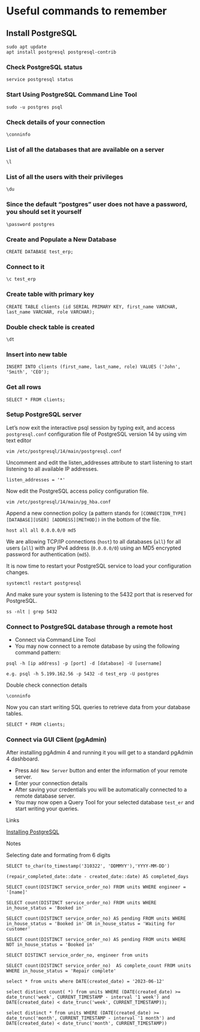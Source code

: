 # Useful commands to remember

## Install PostgreSQL

```
sudo apt update
apt install postgresql postgresql-contrib
```

### Check PostgreSQL status

`service postgresql status`

### Start Using PostgreSQL Command Line Tool

`sudo -u postgres psql`

### Check details of your connection

`\conninfo`

### List of all the databases that are available on a server

`\l`

### List of all the users with their privileges

`\du`

### Since the default “postgres” user does not have a password, you should set it yourself

`\password postgres`

### Create and Populate a New Database

`CREATE DATABASE test_erp;`

### Connect to it

`\c test_erp`

### Create table with primary key

```
CREATE TABLE clients (id SERIAL PRIMARY KEY, first_name VARCHAR, last_name VARCHAR, role VARCHAR);
```

### Double check table is created

`\dt`

### Insert into new table

```
INSERT INTO clients (first_name, last_name, role) VALUES ('John', 'Smith', 'CEO');
```

### Get all rows

`SELECT * FROM clients;`

### Setup PostgreSQL server

Let’s now exit the interactive psql session by typing exit, and access `postgresql.conf` configuration file of PostgreSQL version 14 by using vim text editor

`vim /etc/postgresql/14/main/postgresql.conf`

Uncomment and edit the listen_addresses attribute to start listening to start listening to all available IP addresses.

`listen_addresses = '*'`

Now edit the PostgreSQL access policy configuration file.

`vim /etc/postgresql/14/main/pg_hba.conf`

Append a new connection policy (a pattern stands for `[CONNECTION_TYPE][DATABASE][USER] [ADDRESS][METHOD])` in the bottom of the file.

`host all all 0.0.0.0/0 md5`

We are allowing TCP/IP connections (`host`) to all databases (`all`) for all users (`all`) with any IPv4 address (`0.0.0.0/0`) using an MD5 encrypted password for authentication (`md5`).

It is now time to restart your PostgreSQL service to load your configuration changes.

`systemctl restart postgresql`

And make sure your system is listening to the 5432 port that is reserved for PostgreSQL.

`ss -nlt | grep 5432`

### Connect to PostgreSQL database through a remote host

- Connect via Command Line Tool
- You may now connect to a remote database by using the following command pattern:

`psql -h [ip address] -p [port] -d [database] -U [username]`

`e.g. psql -h 5.199.162.56 -p 5432 -d test_erp -U postgres`

Double check connection details

`\conninfo`

Now you can start writing SQL queries to retrieve data from your database tables.

``` SELECT * FROM clients; ```

### Connect via GUI Client (pgAdmin)

After installing pgAdmin 4 and running it you will get to a standard pgAdmin 4 dashboard.

- Press ``` Add New Server ``` button and enter the information of your remote server.
- Enter your connection details
- After saving your credentials you will be automatically connected to a remote database server.
- You may now open a Query Tool for your selected database ``` test_er ``` and start writing your queries.

Links

[Installing PostgreSQL](https://www.cherryservers.com/blog/how-to-install-and-setup-postgresql-server-on-ubuntu-20-04)

Notes

Selecting date and formating from 6 digits

``` SELECT to_char(to_timestamp('310322', 'DDMMYY'),'YYYY-MM-DD') ```

<!-- Calculate date_completed -->
``` (repair_completed_date::date - created_date::date) AS completed_days ```

<!-- Count jobs done by specific engineer -->
``` SELECT count(DISTINCT service_order_no) FROM units WHERE engineer = '[name]' ```

<!-- Count jobs that have the in house status 'Booked in' -->
``` SELECT count(DISTINCT service_order_no) FROM units WHERE in_house_status = 'Booked in' ```

<!-- Count total jobs that have any status besides 'repair completed -->

``` SELECT count(DISTINCT service_order_no) AS pending FROM units WHERE in_house_status = 'Booked in' OR in_house_status = 'Waiting for customer' ```

``` SELECT count(DISTINCT service_order_no) AS pending FROM units WHERE NOT in_house_status = 'Booked in' ```

<!-- Show service_order_no and engineer -->
``` SELECT DISTINCT service_order_no, engineer from units ```

<!-- Count number of jobs that have in house status 'Repair complete' -->
``` SELECT count(DISTINCT service_order_no)  AS complete_count FROM units WHERE in_house_status = 'Repair complete' ```

<!-- Get jobs booked in today -->
``` select * from units where DATE(created_date) = '2023-06-12' ```

<!-- Select all jobs for one week -->
``` select distinct count( *) from units WHERE (DATE(created_date) >= date_trunc('week', CURRENT_TIMESTAMP - interval '1 week') and DATE(created_date) < date_trunc('week', CURRENT_TIMESTAMP)); ```

<!-- Select all jobs for one month -->
```select distinct * from units WHERE (DATE(created_date) >= date_trunc('month', CURRENT_TIMESTAMP - interval '1 month') and DATE(created_date) < date_trunc('month', CURRENT_TIMESTAMP))```

<!-- Added a constraint on so number -->
<!-- ALTER TABLE units ADD CONSTRAINT service_order_no_unique UNIQUE (service_order_no); -->

<!-- LEFT JOIN REPAIR TABLE WITH GSPN TABLE -->

<!-- SELECT * FROM tests_repairshpr_hhp LEFT JOIN units ON tests_repairshpr_hhp.id = units.id; -->
<!-- For month -->
<!-- SELECT id, unique_id, (SELECT DISTINCT service_order_no) AS service_order_no, created_date, model, warranty, engineer, UPPER(fault) AS fault, imei, serial_number, INITCAP(in_house_status) AS in_house_status, engineer_assign_date, ticket, UPPER(engineer_analysis) AS engineer_analysis, parts_ordered_date, parts_pending_date, parts_issued_date, qc_completed_date, repair_completed_date, department, reassignengineer, partslist, UPPER(isqcchecked::text) AS isqcchecked, qc_comment, date_modified, gspn_status FROM units
WHERE date_modified >= date_trunc('month', current_date - interval '1' month)
AND date_modified < date_trunc('month', current_date); -->

<!-- Reporting -->
<!-- SELECT id, unique_id, (SELECT DISTINCT service_order_no) AS service_order_no, model, warranty, engineer, UPPER(fault) AS fault, imei, serial_number, INITCAP(in_house_status) AS in_house_status, engineer_assign_date, ticket, UPPER(engineer_analysis) AS engineer_analysis, parts_ordered_date, parts_pending_date, parts_issued_date, qc_completed_date, repair_completed_date, department, reassignengineer, partslist, UPPER(isqcchecked::text) AS isqcchecked, qc_comment, date_modified, gspn_status FROM units
WHERE date_modified >= date_trunc('month', current_date - interval '1' month)
AND date_modified < date_trunc('month', current_date); -->



<!-- Select data for previous day -->
<!-- SELECT 
(service_order_no) AS yesterday, date_modified FROM units WHERE date_modified ::date = current_date - 1; -->
<!-- DELETE DUPLICATE ROWS -->
<!-- DELETE FROM units
WHERE service_order_no IN
    (SELECT service_order_no
    FROM 
        (SELECT service_order_no,
         ROW_NUMBER() OVER( PARTITION BY service_order_no
        ORDER BY  service_order_no ) AS row_num
        FROM units ) t
        WHERE t.row_num > 1 ); -->